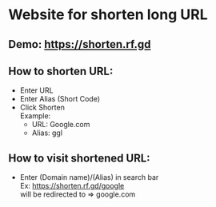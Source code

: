 # Website for shorten long URL
## Demo: <a href="https://shorten.rf.gd">https://shorten.rf.gd</a>
## How to shorten URL:
- Enter URL
- Enter Alias (Short Code)
- Click Shorten <br>
  Example: <br>
    - URL: Google.com <br>
    - Alias: ggl
## How to visit shortened URL:
- Enter (Domain name)/(Alias) in search bar <br>
  Ex: <a href="https://shorten.rf.gd/google">https://shorten.rf.gd/google</a> <br>
  will be redirected to => google.com
